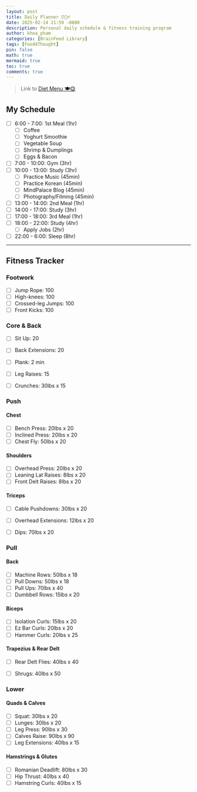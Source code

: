 ```yaml
---
layout: post
title: Daily Planner ⏰🏋️‍♂️
date: 2025-02-14 21:59 -0800
description: Personal daily schedule & fitness training program
author: khoa_pham
categories: [BrainFeed Library]
tags: [Food4Thought]
pin: false
math: true
mermaid: true
toc: true
comments: true
---
```


> Link to [Diet Menu 🍽️😋](https://khoapham1002.github.io/mindpalace/posts/diet-menu/)

## My Schedule
- [ ] 6:00 - 7:00: 1st Meal (1hr)
    - [ ] Coffee
    - [ ] Yoghurt Smoothie 
    - [ ] Vegetable Soup
    - [ ] Shrimp & Dumplings
    - [ ] Eggs & Bacon
- [ ] 7:00 - 10:00: Gym (3hr)
- [ ] 10:00 - 13:00: Study (3hr)
    - [ ] Practice Music (45min)
    - [ ] Practice Korean (45min)
    - [ ] MindPalace Blog (45min)
    - [ ] Photography/Filming (45min)
- [ ] 13:00 - 14:00: 2nd Meal (1hr)
- [ ] 14:00 - 17:00: Study (3hr)
- [ ] 17:00 - 18:00: 3rd Meal (1hr)
- [ ] 18:00 - 22:00: Study (4hr)
    - [ ] Apply Jobs (2hr)
- [ ] 22:00 - 6:00: Sleep (8hr)

***

## Fitness Tracker

### Footwork
- [ ] Jump Rope: 100
- [ ] High-knees: 100
- [ ] Crossed-leg Jumps: 100
- [ ] Front Kicks: 100

### Core & Back
- [ ] Sit Up: 20
- [ ] Back Extensions: 20
- [ ] Plank: 2 min
- [ ] Leg Raises: 15
- [ ] Crunches: 30lbs x 15


### Push
#### Chest
- [ ] Bench Press: 20lbs x 20
- [ ] Inclined Press: 20lbs x 20
- [ ] Chest Fly: 50lbs x 20

#### Shoulders
- [ ] Overhead Press: 20lbs x 20
- [ ] Leaning Lat Raises: 8lbs x 20
- [ ] Front Delt Raises: 8lbs x 20

#### Triceps
- [ ] Cable Pushdowns: 30lbs x 20
- [ ] Overhead Extensions: 12lbs x 20
- [ ] Dips: 70lbs x 20


### Pull
#### Back
- [ ] Machine Rows: 50lbs x 18
- [ ] Pull Downs: 50lbs x 18
- [ ] Pull Ups: 70lbs x 40
- [ ] Dumbbell Rows: 15lbs x 20

#### Biceps
- [ ] Isolation Curls: 15lbs x 20
- [ ] Ez Bar Curls: 20lbs x 20
- [ ] Hammer Curls: 20lbs x 25

#### Trapezius & Rear Delt
- [ ] Rear Delt Flies: 40lbs x 40
- [ ] Shrugs: 40lbs x 50


### Lower
#### Quads & Calves
- [ ] Squat: 30lbs x 20
- [ ] Lunges: 30lbs x 20
- [ ] Leg Press: 90lbs x 30
- [ ] Calves Raise: 90lbs x 90
- [ ] Leg Extensions: 40lbs x 15

#### Hamstrings & Glutes
- [ ] Romanian Deadlift: 80lbs x 30
- [ ] Hip Thrust: 40lbs x 40
- [ ] Hamstring Curls: 40lbs x 15